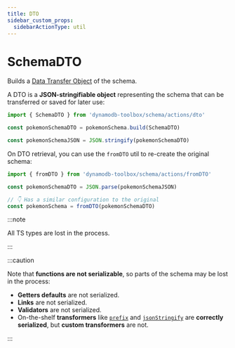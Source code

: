 ```yaml
---
title: DTO
sidebar_custom_props:
  sidebarActionType: util
---
```


# SchemaDTO

Builds a [Data Transfer Object](https://en.wikipedia.org/wiki/Data_transfer_object) of the schema.

A DTO is a **JSON-stringifiable object** representing the schema that can be transferred or saved for later use:

```ts
import { SchemaDTO } from 'dynamodb-toolbox/schema/actions/dto'

const pokemonSchemaDTO = pokemonSchema.build(SchemaDTO)

const pokemonSchemaJSON = JSON.stringify(pokemonSchemaDTO)
```

On DTO retrieval, you can use the `fromDTO` util to re-create the original schema:

```ts
import { fromDTO } from 'dynamodb-toolbox/schema/actions/fromDTO'

const pokemonSchemaDTO = JSON.parse(pokemonSchemaJSON)

// 👇 Has a similar configuration to the original
const pokemonSchema = fromDTO(pokemonSchemaDTO)
```

:::note

All TS types are lost in the process.

:::

:::caution

Note that **functions are not serializable**, so parts of the schema may be lost in the process:

- **Getters defaults** are not serialized.
- **Links** are not serialized.
- **Validators** are not serialized.
- On-the-shelf **transformers** like [`prefix`](../18-transformers/2-prefix.md) and [`jsonStringify`](../18-transformers/3-json-stringify.md) are **correctly serialized**, but **custom transformers** are not.

:::
